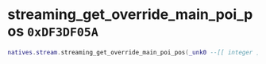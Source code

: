 # streaming_get_override_main_poi_pos `0xDF3DF05A`

```lua
natives.stream.streaming_get_override_main_poi_pos(_unk0 --[[ integer ]])
```